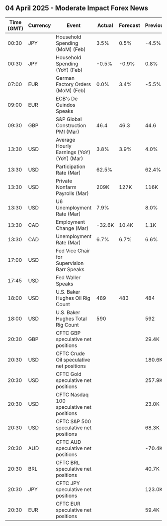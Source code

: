 ## 04 April 2025 - Moderate Impact Forex News

| Time (GMT) | Currency | Event | Actual | Forecast | Previous |
|------|----------|-------|--------|----------|----------|
| 00:30 | JPY | Household Spending (MoM) (Feb) | 3.5% | 0.5% | -4.5% |
| 00:30 | JPY | Household Spending (YoY) (Feb) | -0.5% | -0.9% | 0.8% |
| 07:00 | EUR | German Factory Orders (MoM) (Feb) | 0.0% | 3.4% | -5.5% |
| 09:00 | EUR | ECB's De Guindos Speaks |  |  |  |
| 09:30 | GBP | S&P Global Construction PMI (Mar) | 46.4 | 46.3 | 44.6 |
| 13:30 | USD | Average Hourly Earnings (YoY) (YoY) (Mar) | 3.8% | 3.9% | 4.0% |
| 13:30 | USD | Participation Rate (Mar) | 62.5% |  | 62.4% |
| 13:30 | USD | Private Nonfarm Payrolls (Mar) | 209K | 127K | 116K |
| 13:30 | USD | U6 Unemployment Rate (Mar) | 7.9% |  | 8.0% |
| 13:30 | CAD | Employment Change (Mar) | -32.6K | 10.4K | 1.1K |
| 13:30 | CAD | Unemployment Rate (Mar) | 6.7% | 6.7% | 6.6% |
| 17:00 | USD | Fed Vice Chair for Supervision Barr Speaks |  |  |  |
| 17:45 | USD | Fed Waller Speaks |  |  |  |
| 18:00 | USD | U.S. Baker Hughes Oil Rig Count | 489 | 483 | 484 |
| 18:00 | USD | U.S. Baker Hughes Total Rig Count | 590 |  | 592 |
| 20:30 | GBP | CFTC GBP speculative net positions |  |  | 29.4K |
| 20:30 | USD | CFTC Crude Oil speculative net positions |  |  | 180.6K |
| 20:30 | USD | CFTC Gold speculative net positions |  |  | 257.9K |
| 20:30 | USD | CFTC Nasdaq 100 speculative net positions |  |  | 23.0K |
| 20:30 | USD | CFTC S&P 500 speculative net positions |  |  | 68.3K |
| 20:30 | AUD | CFTC AUD speculative net positions |  |  | -70.4K |
| 20:30 | BRL | CFTC BRL speculative net positions |  |  | 40.7K |
| 20:30 | JPY | CFTC JPY speculative net positions |  |  | 123.0K |
| 20:30 | EUR | CFTC EUR speculative net positions |  |  | 59.4K |

